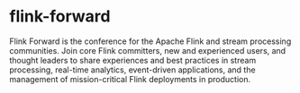 # flink-forward
Flink Forward is the conference for the Apache Flink and stream processing communities. Join core Flink committers, new and experienced users, and thought leaders to share experiences and best practices in stream processing, real-time analytics, event-driven applications, and the management of mission-critical Flink deployments in production.
